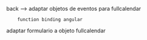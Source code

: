 back --> adaptar objetos de eventos para fullcalendar

		function binding angular

adaptar formulario a objeto fullcalendar